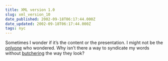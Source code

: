```yaml
---
title: XML version 1.0
slug: xml_version_10
date_published: 2002-09-18T06:17:44.000Z
date_updated: 2002-09-18T06:17:44.000Z
tags: nyc
---
```


Sometimes I wonder if it’s the content or the presentation. I might not be the [only](http://www.sippey.com/2002/000139.html)[one](http://www.kottke.org/02/09/020918really_small.html) who wondered. Why isn’t there a way to syndicate my words without [butchering](xmlindex.php) the way they look?
